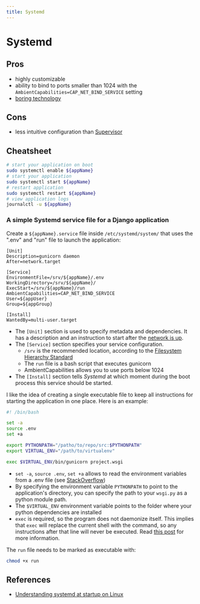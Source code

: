 ```yaml
---
title: Systemd
---
```

# Systemd

## Pros

- highly customizable
- ability to bind to ports smaller than 1024 with the `AmbientCapabilities=CAP_NET_BIND_SERVICE` setting
- [boring technology](https://mcfunley.com/choose-boring-technology)

## Cons

- less intuitive configuration than [Supervisor](/tools/supervisor.md)

## Cheatsheet

```bash
# start your application on boot
sudo systemctl enable ${appName}
# start your application
sudo systemctl start ${appName}
# restart application
sudo systemctl restart ${appName}
# view application logs
journalctl -u ${appName}
```

### A simple Systemd service file for a Django application

Create a `${appName}.service` file inside `/etc/systemd/system/` that uses the ".env" and "run" file to launch the application:

```
[Unit]
Description=gunicorn daemon
After=network.target

[Service]
EnvironmentFile=/srv/${appName}/.env
WorkingDirectory=/srv/${appName}/
ExecStart=/srv/${appName}/run
AmbientCapabilities=CAP_NET_BIND_SERVICE
User=${appUser}
Group=${appGroup}

[Install]
WantedBy=multi-user.target
```

* The `[Unit]` section is used to specify metadata and dependencies. It has a description and an instruction to start after the [network is up](yhttps://www.freedesktop.org/wiki/Software/systemd/NetworkTarget/).
* The `[Service]` section specifies your service configuration.
  * `/srv` is the recommended location, according to the [Filesystem Hierarchy Standard](https://refspecs.linuxfoundation.org/FHS_3.0/fhs/index.html)
  * The `run` file is a bash script that executes gunicorn
  * AmbientCapabilities allows you to use ports below 1024
* The `[Install]` section tells *Systemd* at which moment during the boot process this service should be started.

I like the idea of creating a single executable file to keep all instructions for starting the application in one place.
Here is an example:

```bash
#! /bin/bash

set -a
source .env
set +a

export PYTHONPATH="/patho/to/repo/src:$PYTHONPATH"
export VIRTUAL_ENV="/path/to/virtualenv"

exec $VIRTUAL_ENV/bin/gunicorn project.wsgi
```

* `set -a`, `source .env`, `set +a` allows to read the environment variables from a .env file (see [StackOverflow](https://stackoverflow.com/a/45971167/5540654))
* By specifying the environment variable `PYTHONPATH` to point to the application's directory, you can specify the path to your `wsgi.py` as a python module path.
* The `$VIRTUAL_ENV` environment variable points to the folder where your python dependencies are installed
* `exec` is required, so the program does not daemonize itself. This implies that `exec` will replace the current shell with the command, so any instructions after that line will never be executed. Read [this post](http://veithen.io/2014/11/16/sigterm-propagation.html) for more information.

The `run` file needs to be marked as executable with:

```bash
chmod +x run
```

## References

- [Understanding systemd at startup on Linux](https://opensource.com/article/20/5/systemd-startup)
